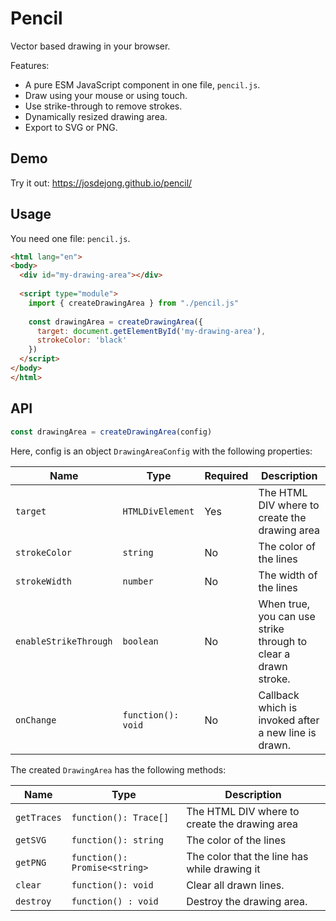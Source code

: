 # Pencil

Vector based drawing in your browser.

Features:

- A pure ESM JavaScript component in one file, `pencil.js`.
- Draw using your mouse or using touch.
- Use strike-through to remove strokes.
- Dynamically resized drawing area.
- Export to SVG or PNG.

## Demo

Try it out: https://josdejong.github.io/pencil/

## Usage

You need one file: `pencil.js`.

```html
<html lang="en">
<body>
  <div id="my-drawing-area"></div>
  
  <script type="module">
    import { createDrawingArea } from "./pencil.js"
  
    const drawingArea = createDrawingArea({ 
      target: document.getElementById('my-drawing-area'),
      strokeColor: 'black'
    })
  </script>
</body>
</html>
```

## API

```js
const drawingArea = createDrawingArea(config)
```

Here, config is an object `DrawingAreaConfig` with the following properties:

| Name                  | Type               | Required | Description                                                    |
|-----------------------|--------------------|----------|----------------------------------------------------------------|
| `target`              | `HTMLDivElement`   | Yes      | The HTML DIV where to create the drawing area                  |
| `strokeColor`         | `string`           | No       | The color of the lines                                         |
| `strokeWidth`         | `number`           | No       | The width of the lines                                         |
| `enableStrikeThrough` | `boolean`          | No       | When true, you can use strike through to clear a drawn stroke. |
| `onChange`            | `function(): void` | No       | Callback which is invoked after a new line is drawn.           |

The created `DrawingArea` has the following methods:

| Name        | Type                          | Description                                   |
|-------------|-------------------------------|-----------------------------------------------|
| `getTraces` | `function(): Trace[]`         | The HTML DIV where to create the drawing area |
| `getSVG`    | `function(): string`          | The color of the lines                        |
| `getPNG`    | `function(): Promise<string>` | The color that the line has while drawing it  |
| `clear`     | `function(): void`            | Clear all drawn lines.                        |
| `destroy`   | `function() : void`           | Destroy the drawing area.                     |
